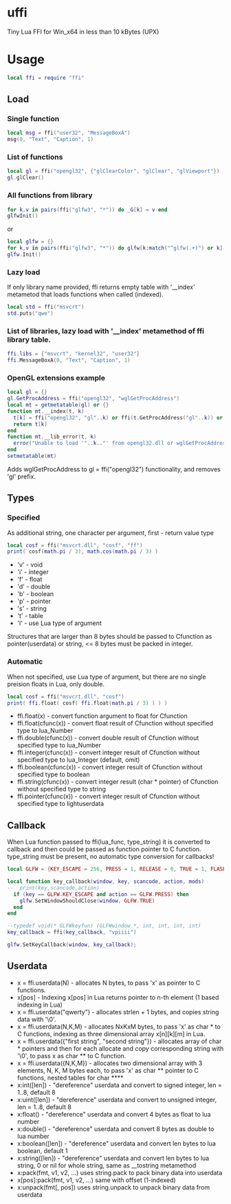 # uffi
Tiny Lua FFI for Win_x64 in less than 10 kBytes (UPX)
# Usage
```Lua
local ffi = require "ffi"
```
## Load
### Single function
```Lua
local msg = ffi("user32", "MessageBoxA")
msg(0, "Text", "Caption", 1)
```
### List of functions
```Lua
local gl = ffi("opengl32", {"glClearColor", "glClear", "glViewport"})
gl.glClear()
```
### All functions from library
```Lua
for k,v in pairs(ffi("glfw3", "*")) do _G[k] = v end
glfwInit()
```
or 
```Lua
local glfw = {}
for k,v in pairs(ffi("glfw3", "*")) do glfw[k:match("^glfw(.+)") or k] = v end
glfw.Init()
```
### Lazy load
If only library name provided, ffi returns empty table with '__index' metametod that loads functions when called (indexed).
```Lua
local std = ffi("msvcrt")
std.puts("qwe")
```
### List of libraries, lazy load with '__index' metamethod of ffi library table.
```Lua
ffi.libs = {"msvcrt", "kernel32", "user32"}
ffi.MessageBoxA(0, "Text", "Caption", 1)
```
### OpenGL extensions example
```Lua
local gl = {}
gl.GetProcAddress = ffi("opengl32", "wglGetProcAddress")
local mt = getmetatable(gl) or {}
function mt.__index(t, k) 
  t[k] = ffi("opengl32", "gl"..k) or ffi(t.GetProcAddress("gl"..k)) or getmetatable(t).__lib_error(t, "gl"..k)
  return t[k]
end
function mt.__lib_error(t, k) 
  error("Unable to load '"..k.."' from opengl32.dll or wglGetProcAddress") 
end
setmetatable(mt)
```
Adds wglGetProcAddress to gl = ffi("opengl32") functionality, and removes 'gl' prefix.
## Types
### Specified
As additional string, one character per argument, first - return value type
```Lua
local cosf = ffi("msvcrt.dll", "cosf", "ff")
print( cosf(math.pi / 3), math.cos(math.pi / 3) )
```
* 'v' - void
* 'i' - integer
* 'f' - float
* 'd' - double
* 'b' - boolean
* 'p' - pointer
* 's' - string
* 't' - table
* 'l' - use Lua type of argument

Structures that are larger than 8 bytes should be passed to Cfunction as pointer(userdata) or string, <= 8 bytes must be packed in integer.
### Automatic
When not specified, use Lua type of argument, but there are no single preision floats in Lua, only double.
```Lua
local cosf = ffi("msvcrt.dll", "cosf")
print( ffi.float( cosf( ffi.float(math.pi / 3) ) ) )
```
* ffi.float(x) - convert function argument to float for Cfunction
* ffi.float(cfunc(x)) - convert float result of Cfunction without specified type to lua_Number
* ffi.double(cfunc(x)) - convert double result of Cfunction without specified type to lua_Number
* ffi.integer(cfunc(x)) - convert integer result of Cfunction without specified type to lua_Integer (default, omit)
* ffi.boolean(cfunc(x)) - convert integer result of Cfunction without specified type to boolean
* ffi.string(cfunc(x)) - convert integer result (char * pointer) of Cfunction without specified type to string
* ffi.pointer(cfunc(x)) - convert integer result of Cfunction without specified type to lightuserdata
## Callback
When Lua function passed to ffi(lua_func, type_string) it is converted to callback and then could be passed as function pointer to C function. type_string must be present, no automatic type conversion for callbacks!
```Lua
local GLFW = {KEY_ESCAPE = 256, PRESS = 1, RELEASE = 0, TRUE = 1, FLASE = 0}

local function key_callback(window, key, scancode, action, mods)
--  print(key,scancode,action)
  if (key == GLFW.KEY_ESCAPE and action == GLFW.PRESS) then
    glfw.SetWindowShouldClose(window, GLFW.TRUE)
  end
end

--typedef void(* GLFWkeyfun) (GLFWwindow *, int, int, int, int)
key_callback = ffi(key_callback, "vpiiii")

glfw.SetKeyCallback(window, key_callback);
```
## Userdata
* x = ffi.userdata(N) - allocates N bytes, to pass 'x' as pointer to C functions.
* x[pos] - Indexing x[pos] in Lua returns pointer to n-th element (1 based indexing in Lua)
* x = ffi.userdata("qwerty") - allocates strlen + 1 bytes, and copies string data with '\0'.
* x = ffi.userdata(N,K,M) - allocates NxKxM bytes, to pass 'x' as char * to C functions, indexing as three dimensional array x[n][k][m] in Lua.
* x = ffi.userdata({"first string", "second string"}) - allocates array of char * pointers and then for each allocate and copy corresponding string with '\0', to pass x as char ** to C function.
* x = ffi.userdata({N,K,M}) - allocates two dimensional array with 3 elements, N, K, M bytes each, to pass 'x' as char ** pointer to C functions, nested tables for char ****
* x:int([len]) - "dereference" userdata and convert to signed integer, len = 1..8, default 8
* x:uint([len]) - "dereference" userdata and convert to unsigned integer, len = 1..8, default 8
* x:float() - "dereference" userdata and convert 4 bytes as float to lua number
* x:double() - "dereference" userdata and convert 8 bytes as double to lua number
* x:boolean([len]) - "dereference" userdata and convert len bytes to lua boolean, default 1
* x:string([len]) - "dereference" userdata and convert len bytes to lua string, 0 or nil for whole string, same as __tostring metamethod
* x:pack(fmt, v1, v2, ...) uses string.pack to pack binary data into userdata
* x[pos]:pack(fmt, v1, v2, ...) same with offset (1-indexed)
* x:unpack(fmt[, pos]) uses string.unpack to unpack binary data from userdata